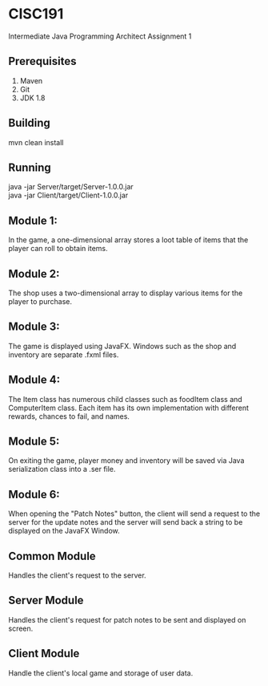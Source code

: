 # CISC191
Intermediate Java Programming Architect Assignment 1
## Prerequisites
1. Maven
2. Git
3. JDK 1.8
## Building
mvn clean install
## Running
java -jar Server/target/Server-1.0.0.jar  
java -jar Client/target/Client-1.0.0.jar

## Module 1: 
  In the game, a one-dimensional array stores a loot table of items that the player can roll to obtain items.
## Module 2: 
  The shop uses a two-dimensional array to display various items for the player to purchase.
## Module 3: 
  The game is displayed using JavaFX. Windows such as the shop and inventory are separate .fxml files.
## Module 4: 
  The Item class has numerous child classes such as foodItem class and ComputerItem class. Each item has its own implementation with different rewards, chances to fail, and names.
## Module 5: 
  On exiting the game, player money and inventory will be saved via Java serialization class into a .ser file.
## Module 6: 
  When opening the "Patch Notes" button, the client will send a request to the server for the update notes and the server will send back a string to be displayed on the JavaFX Window.

## Common Module
  Handles the client's request to the server.
## Server Module
  Handles the client's request for patch notes to be sent and displayed on screen.
## Client Module
  Handle the client's local game and storage of user data.
